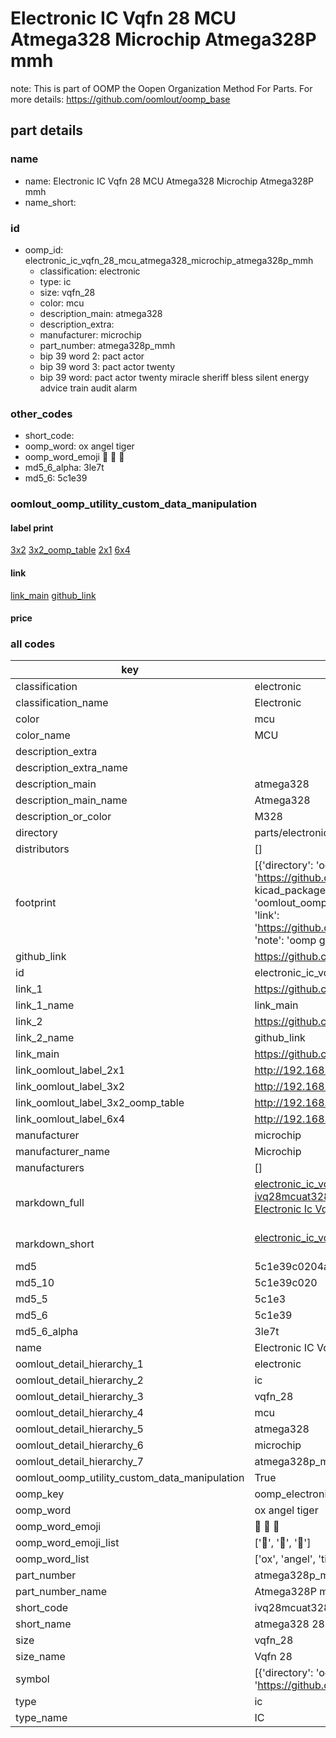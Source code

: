 # Electronic IC Vqfn 28 MCU Atmega328 Microchip Atmega328P mmh  

note: This is part of OOMP the Oopen Organization Method For Parts. For more details: https://github.com/oomlout/oomp_base

##  part details





### name
* name: Electronic IC Vqfn 28 MCU Atmega328 Microchip Atmega328P mmh
* name_short: 
### id
* oomp_id: electronic_ic_vqfn_28_mcu_atmega328_microchip_atmega328p_mmh
  * classification: electronic
  * type: ic
  * size: vqfn_28
  * color: mcu
  * description_main: atmega328
  * description_extra: 
  * manufacturer: microchip
  * part_number: atmega328p_mmh
  * bip 39 word 2: pact actor
  * bip 39 word 3: pact actor twenty
  * bip 39 word: pact actor twenty miracle sheriff bless silent energy advice train audit alarm

### other_codes
* short_code: 
* oomp_word: ox angel tiger
* oomp_word_emoji :ox: :angel: :tiger:
* md5_6_alpha: 3le7t
* md5_6: 5c1e39






### oomlout_oomp_utility_custom_data_manipulation
#### label print
[3x2](http://192.168.1.245:1112/?label=oomp%203le7t)
[3x2_oomp_table](http://192.168.1.107:1112/?label=oomp%203le7t)
[2x1](http://192.168.1.242:1112/?label=oomp%203le7t)
[6x4](http://192.168.1.55:1112/?label=oomp%203le7t)    

#### link

[link_main](https://github.com/oomlout/oomlout_oomp_current_version_messy/tree/main/parts/electronic_ic_vqfn_28_mcu_atmega328_microchip_atmega328p_mmh) [github_link](https://github.com/oomlout/oomlout_oomp_part_src/tree/main/parts/electronic_ic_vqfn_28_mcu_atmega328_microchip_atmega328p_mmh)                             

#### price







### all codes 
| key | value |  
| --- | --- |  
| classification | electronic |  
| classification_name | Electronic |  
| color | mcu |  
| color_name | MCU |  
| description_extra |  |  
| description_extra_name |  |  
| description_main | atmega328 |  
| description_main_name | Atmega328 |  
| description_or_color | M328 |  
| directory | parts/electronic_ic_vqfn_28_mcu_atmega328_microchip_atmega328p_mmh |  
| distributors | [] |  
| footprint | [{'directory': 'oomlout_oomp_footprint_bot/footprints/kicad_package_dfn_qfn_vqfn_28_1ep_4x4mm_p0_45mm_ep2_4x2_4mm//working/working.kicad_mod', 'index': 0, 'link': 'https://github.com/oomlout/oomlout_oomp_footprint_bot/tree/main/foootprntss/kicad_package_dfn_qfn_vqfn_28_1ep_4x4mm_p0_45mm_ep2_4x2_4mm', 'note': 'source footprint kicad_package_dfn_qfn_vqfn_28_1ep_4x4mm_p0_45mm_ep2_4x2_4mm', 'oomp_key': 'oomp_kicad_package_dfn_qfn_vqfn_28_1ep_4x4mm_p0_45mm_ep2_4x2_4mm'}, {'directory': 'oomlout_oomp_footprint_bot/footprints/oomlout_oomlout_oomp_part_footprints_ivq28mcuat328_electronic_ic_vqfn_28_mcu_atmega328_microchip_atmega328p_mmh//working/working.kicad_mod', 'index': 1, 'link': 'https://github.com/oomlout/oomlout_oomp_footprint_bot/tree/main/foootprntss/oomlout_oomlout_oomp_part_footprints_ivq28mcuat328_electronic_ic_vqfn_28_mcu_atmega328_microchip_atmega328p_mmh', 'note': 'oomp generated footprint', 'oomp_key': 'oomp_oomlout_oomlout_oomp_part_footprints_ivq28mcuat328_electronic_ic_vqfn_28_mcu_atmega328_microchip_atmega328p_mmh'}] |  
| github_link | https://github.com/oomlout/oomlout_oomp_part_src/tree/main/parts/electronic_ic_vqfn_28_mcu_atmega328_microchip_atmega328p_mmh |  
| id | electronic_ic_vqfn_28_mcu_atmega328_microchip_atmega328p_mmh |  
| link_1 | https://github.com/oomlout/oomlout_oomp_current_version_messy/tree/main/parts/electronic_ic_vqfn_28_mcu_atmega328_microchip_atmega328p_mmh |  
| link_1_name | link_main |  
| link_2 | https://github.com/oomlout/oomlout_oomp_part_src/tree/main/parts/electronic_ic_vqfn_28_mcu_atmega328_microchip_atmega328p_mmh |  
| link_2_name | github_link |  
| link_main | https://github.com/oomlout/oomlout_oomp_current_version_messy/tree/main/parts/electronic_ic_vqfn_28_mcu_atmega328_microchip_atmega328p_mmh |  
| link_oomlout_label_2x1 | http://192.168.1.242:1112/?label=oomp%203le7t |  
| link_oomlout_label_3x2 | http://192.168.1.245:1112/?label=oomp%203le7t |  
| link_oomlout_label_3x2_oomp_table | http://192.168.1.107:1112/?label=oomp%203le7t |  
| link_oomlout_label_6x4 | http://192.168.1.55:1112/?label=oomp%203le7t |  
| manufacturer | microchip |  
| manufacturer_name | Microchip |  
| manufacturers | [] |  
| markdown_full | [electronic_ic_vqfn_28_mcu_atmega328_microchip_atmega328p_mmh](https://github.com/oomlout/oomlout_oomp_current_version_messy/tree/main/parts/electronic_ic_vqfn_28_mcu_atmega328_microchip_atmega328p_mmh)<br>[ivq28mcuat328](https://github.com/oomlout/oomlout_oomp_current_version_messy/tree/main/parts/electronic_ic_vqfn_28_mcu_atmega328_microchip_atmega328p_mmh)<br>[Electronic Ic Vqfn 28 Mcu Atmega328 Microchip Atmega328P Mmh](https://github.com/oomlout/oomlout_oomp_current_version_messy/tree/main/parts/electronic_ic_vqfn_28_mcu_atmega328_microchip_atmega328p_mmh)<br><br> |  
| markdown_short | [electronic_ic_vqfn_28_mcu_atmega328_microchip_atmega328p_mmh](https://github.com/oomlout/oomlout_oomp_current_version_messy/tree/main/parts/electronic_ic_vqfn_28_mcu_atmega328_microchip_atmega328p_mmh)<br><br> |  
| md5 | 5c1e39c0204a190c5ee2c8d7d640acf5 |  
| md5_10 | 5c1e39c020 |  
| md5_5 | 5c1e3 |  
| md5_6 | 5c1e39 |  
| md5_6_alpha | 3le7t |  
| name | Electronic IC Vqfn 28 MCU Atmega328 Microchip Atmega328P mmh |  
| oomlout_detail_hierarchy_1 | electronic |  
| oomlout_detail_hierarchy_2 | ic |  
| oomlout_detail_hierarchy_3 | vqfn_28 |  
| oomlout_detail_hierarchy_4 | mcu |  
| oomlout_detail_hierarchy_5 | atmega328 |  
| oomlout_detail_hierarchy_6 | microchip |  
| oomlout_detail_hierarchy_7 | atmega328p_mmh |  
| oomlout_oomp_utility_custom_data_manipulation | True |  
| oomp_key | oomp_electronic_ic_vqfn_28_mcu_atmega328_microchip_atmega328p_mmh |  
| oomp_word | ox angel tiger |  
| oomp_word_emoji | :ox: :angel: :tiger: |  
| oomp_word_emoji_list | [':ox:', ':angel:', ':tiger:'] |  
| oomp_word_list | ['ox', 'angel', 'tiger'] |  
| part_number | atmega328p_mmh |  
| part_number_name | Atmega328P mmh |  
| short_code | ivq28mcuat328 |  
| short_name | atmega328 28 pin vqfn |  
| size | vqfn_28 |  
| size_name | Vqfn 28 |  
| symbol | [{'directory': 'oomlout_oomp_symbol_bot/symbols/kicad_mcu_microchip_atmega_atmega328_mm//working/working.kicad_sym', 'index': 0, 'link': 'https://github.com/oomlout/oomlout_oomp_symbol_bot/tree/main/symbols/kicad_mcu_microchip_atmega_atmega328_mm', 'oomp_key': 'oomp_kicad_mcu_microchip_atmega_atmega328_mm'}] |  
| type | ic |  
| type_name | IC |  
